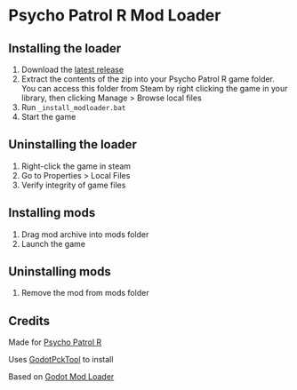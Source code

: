 # Psycho Patrol R Mod Loader

## Installing the loader

1. Download the [latest release](https://github.com/CruS-Modding-Infrastructure/ppr-modloader/releases)
2. Extract the contents of the zip into your Psycho Patrol R game folder. You can access this folder from Steam by right clicking the game in your library, then clicking Manage > Browse local files
3. Run `_install_modloader.bat`
4. Start the game

## Uninstalling the loader

1. Right-click the game in steam
2. Go to Properties > Local Files
3. Verify integrity of game files

## Installing mods

1. Drag mod archive into mods folder
2. Launch the game

## Uninstalling mods

1. Remove the mod from mods folder

## Credits

Made for [Psycho Patrol R](https://store.steampowered.com/app/1907590/Psycho_Patrol_R/)

Uses [GodotPckTool](https://github.com/hhyyrylainen/GodotPckTool) to install

Based on [Godot Mod Loader](https://github.com/GodotModding/godot-mod-loader)
